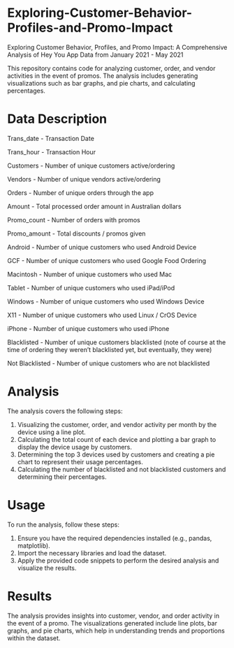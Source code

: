 # Exploring-Customer-Behavior-Profiles-and-Promo-Impact
Exploring Customer Behavior, Profiles, and Promo Impact: A Comprehensive Analysis of Hey You App Data from January 2021 - May 2021

This repository contains code for analyzing customer, order, and vendor activities in the event of promos. The analysis includes generating visualizations such as bar graphs, and pie charts, and calculating percentages.

# Data Description
  Trans_date - Transaction Date
  
  Trans_hour - Transaction Hour
  
  Customers - Number of unique customers active/ordering
  
  Vendors - Number of unique vendors active/ordering
  
  Orders - Number of unique orders through the app
  
  Amount - Total processed order amount in Australian dollars
  
  Promo_count - Number of orders with promos
  
  Promo_amount - Total discounts / promos given
  
  Android - Number of unique customers who used Android Device
  
  GCF - Number of unique customers who used Google Food Ordering
  
  Macintosh - Number of unique customers who used Mac
  
  Tablet - Number of unique customers who used iPad/iPod
  
  Windows - Number of unique customers who used Windows Device
  
  X11 - Number of unique customers who used Linux / CrOS Device
  
  iPhone - Number of unique customers who used iPhone
  
  Blacklisted - Number of unique customers blacklisted (note of course at the time of
  ordering they weren’t blacklisted yet, but eventually, they were)
  
  Not Blacklisted - Number of unique customers who are not blacklisted


# Analysis

The analysis covers the following steps:

1. Visualizing the customer, order, and vendor  activity per month by the device using a line plot.
2. Calculating the total count of each device and plotting a bar graph to display the device usage by customers.
3. Determining the top 3 devices used by customers and creating a pie chart to represent their usage percentages.
4. Calculating the number of blacklisted and not blacklisted customers and determining their percentages.

# Usage


To run the analysis, follow these steps:

1. Ensure you have the required dependencies installed (e.g., pandas, matplotlib).
2. Import the necessary libraries and load the dataset.
3. Apply the provided code snippets to perform the desired analysis and visualize the results.

# Results

The analysis provides insights into customer, vendor, and order activity in the event of a promo. The visualizations generated include line plots, bar graphs, and pie charts, which help in understanding trends and proportions within the dataset. 
  
